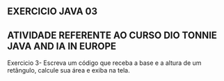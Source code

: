 ## EXERCICIO JAVA 03

## ATIVIDADE REFERENTE AO CURSO DIO TONNIE JAVA AND IA IN EUROPE
  Exercicio 3- Escreva um código que receba a base e a altura de um retângulo, calcule sua área e exiba na tela.